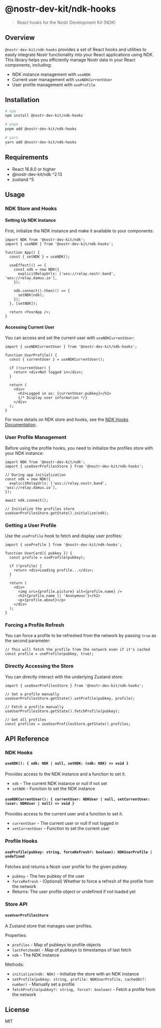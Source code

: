 # @nostr-dev-kit/ndk-hooks

> React hooks for the Nostr Development Kit (NDK)

## Overview

`@nostr-dev-kit/ndk-hooks` provides a set of React hooks and utilities to easily integrate Nostr functionality into your React applications using NDK. This library helps you efficiently manage Nostr data in your React components, including:

- NDK instance management with `useNDK`
- Current user management with `useNDKCurrentUser`
- User profile management with `useProfile`

## Installation

```bash
# npm
npm install @nostr-dev-kit/ndk-hooks

# pnpm
pnpm add @nostr-dev-kit/ndk-hooks

# yarn
yarn add @nostr-dev-kit/ndk-hooks
```

## Requirements

- React 16.8.0 or higher
- @nostr-dev-kit/ndk ^2.13
- zustand ^5

## Usage

### NDK Store and Hooks

#### Setting Up NDK Instance

First, initialize the NDK instance and make it available to your components:

```tsx
import NDK from '@nostr-dev-kit/ndk';
import { useNDK } from '@nostr-dev-kit/ndk-hooks';

function App() {
  const { setNDK } = useNDK();
  
  useEffect(() => {
    const ndk = new NDK({
      explicitRelayUrls: ['wss://relay.nostr.band', 'wss://relay.damus.io'],
    });
    
    ndk.connect().then(() => {
      setNDK(ndk);
    });
  }, [setNDK]);
  
  return <YourApp />;
}
```

#### Accessing Current User

You can access and set the current user with `useNDKCurrentUser`:

```tsx
import { useNDKCurrentUser } from '@nostr-dev-kit/ndk-hooks';

function UserProfile() {
  const { currentUser } = useNDKCurrentUser();
  
  if (!currentUser) {
    return <div>Not logged in</div>;
  }
  
  return (
    <div>
      <h2>Logged in as: {currentUser.pubkey}</h2>
      {/* Display user information */}
    </div>
  );
}
```

For more details on NDK store and hooks, see the [NDK Hooks Documentation](docs/ndk-hooks.md).

### User Profile Management

Before using the profile hooks, you need to initialize the profiles store with your NDK instance:

```tsx
import NDK from '@nostr-dev-kit/ndk';
import { useUserProfilesStore } from '@nostr-dev-kit/ndk-hooks';

// During app initialization
const ndk = new NDK({
  explicitRelayUrls: ['wss://relay.nostr.band', 'wss://relay.damus.io'],
});

await ndk.connect();

// Initialize the profiles store
useUserProfilesStore.getState().initialize(ndk);
```

### Getting a User Profile

Use the `useProfile` hook to fetch and display user profiles:

```tsx
import { useProfile } from '@nostr-dev-kit/ndk-hooks';

function UserCard({ pubkey }) {
  const profile = useProfile(pubkey);

  if (!profile) {
    return <div>Loading profile...</div>;
  }

  return (
    <div>
      <img src={profile.picture} alt={profile.name} />
      <h2>{profile.name || 'Anonymous'}</h2>
      <p>{profile.about}</p>
    </div>
  );
}
```

### Forcing a Profile Refresh

You can force a profile to be refreshed from the network by passing `true` as the second parameter:

```tsx
// This will fetch the profile from the network even if it's cached
const profile = useProfile(pubkey, true);
```

### Directly Accessing the Store

You can directly interact with the underlying Zustand store:

```tsx
import { useUserProfilesStore } from '@nostr-dev-kit/ndk-hooks';

// Set a profile manually
useUserProfilesStore.getState().setProfile(pubkey, profile);

// Fetch a profile manually
useUserProfilesStore.getState().fetchProfile(pubkey);

// Get all profiles
const profiles = useUserProfilesStore.getState().profiles;
```

## API Reference

### NDK Hooks

#### `useNDK(): { ndk: NDK | null, setNDK: (ndk: NDK) => void }`

Provides access to the NDK instance and a function to set it.

- `ndk` - The current NDK instance or null if not set
- `setNDK` - Function to set the NDK instance

#### `useNDKCurrentUser(): { currentUser: NDKUser | null, setCurrentUser: (user: NDKUser | null) => void }`

Provides access to the current user and a function to set it.

- `currentUser` - The current user or null if not logged in
- `setCurrentUser` - Function to set the current user

### Profile Hooks

#### `useProfile(pubkey: string, forceRefresh?: boolean): NDKUserProfile | undefined`

Fetches and returns a Nostr user profile for the given pubkey.

- `pubkey` - The hex pubkey of the user
- `forceRefresh` - (Optional) Whether to force a refresh of the profile from the network
- Returns: The user profile object or undefined if not loaded yet

### Store API

#### `useUserProfilesStore`

A Zustand store that manages user profiles.

Properties:
- `profiles` - Map of pubkeys to profile objects
- `lastFetchedAt` - Map of pubkeys to timestamps of last fetch
- `ndk` - The NDK instance

Methods:
- `initialize(ndk: NDK)` - Initialize the store with an NDK instance
- `setProfile(pubkey: string, profile: NDKUserProfile, cachedAt?: number)` - Manually set a profile
- `fetchProfile(pubkey?: string, force?: boolean)` - Fetch a profile from the network

## License

MIT